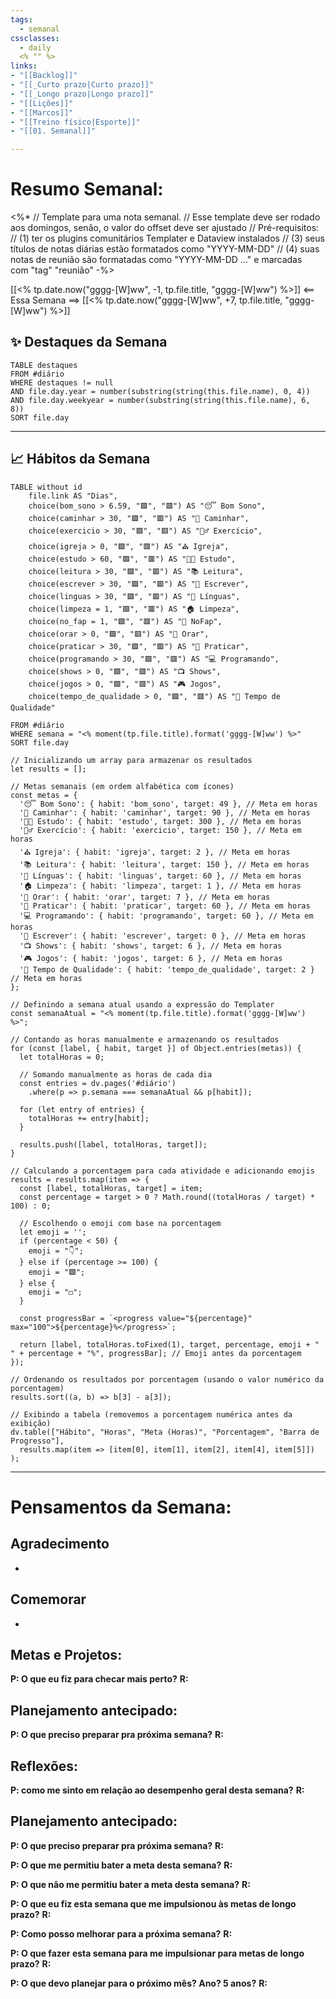 ```yaml
---
tags: 
  - semanal
cssclasses:
  - daily
  <% "" %>
links: 
- "[[Backlog]]"
- "[[_Curto prazo|Curto prazo]]"
- "[[_Longo prazo|Longo prazo]]"
- "[[Lições]]"
- "[[Marcos]]"
- "[[Treino físico|Esporte]]"
- "[[01. Semanal]]"

---
```

# Resumo Semanal:
<%* 
	// Template para uma nota semanal. 
	// Esse template deve ser rodado aos domingos, senão, o valor do offset deve ser ajustado
	// Pré-requisitos: 
	// (1) ter os plugins comunitários Templater e Dataview instalados 
	// (3) seus títulos de notas diárias estão formatados como "YYYY-MM-DD" 
	// (4) suas notas de reunião são formatadas como "YYYY-MM-DD ..." e marcadas com "tag" "reunião"
-%>


[[<% tp.date.now("gggg-[W]ww", -1, tp.file.title, "gggg-[W]ww") %>]] <== Essa Semana ==> [[<% tp.date.now("gggg-[W]ww", +7, tp.file.title, "gggg-[W]ww") %>]]

## ✨ Destaques da Semana

```dataview
TABLE destaques
FROM #diário
WHERE destaques != null
AND file.day.year = number(substring(string(this.file.name), 0, 4))
AND file.day.weekyear = number(substring(string(this.file.name), 6, 8))
SORT file.day
```
---

## 📈 Hábitos da Semana

```dataview
TABLE without id
	file.link AS "Dias",
	choice(bom_sono > 6.59, "🟩", "🟥") AS "😴 Bom Sono",
	choice(caminhar > 30, "🟩", "🟥") AS "🌳 Caminhar",
	choice(exercicio > 30, "🟩", "🟥") AS "🏋️‍♂️ Exercício",
	choice(igreja > 0, "🟩", "🟥") AS "⛪ Igreja",
	choice(estudo > 60, "🟩", "🟥") AS "👨‍🎓 Estudo",
	choice(leitura > 30, "🟩", "🟥") AS "📚 Leitura",
	choice(escrever > 30, "🟩", "🟥") AS "📝 Escrever",
	choice(linguas > 30, "🟩", "🟥") AS "💬 Línguas",
	choice(limpeza = 1, "🟩", "🟥") AS "🏠 Limpeza",
	choice(no_fap = 1, "🟩", "🟥") AS "🔞 NoFap",
	choice(orar > 0, "🟩", "🟥") AS "🙏 Orar",
	choice(praticar > 30, "🟩", "🟥") AS "🎸 Praticar",
	choice(programando > 30, "🟩", "🟥") AS "💻 Programando",
	choice(shows > 0, "🟩", "🟥") AS "📺 Shows",
	choice(jogos > 0, "🟩", "🟥") AS "🎮 Jogos",
	choice(tempo_de_qualidade > 0, "🟩", "🟥") AS "👫 Tempo de Qualidade"

FROM #diário
WHERE semana = "<% moment(tp.file.title).format('gggg-[W]ww') %>"
SORT file.day
```


```dataviewjs
// Inicializando um array para armazenar os resultados
let results = [];

// Metas semanais (em ordem alfabética com ícones)
const metas = {
  '😴 Bom Sono': { habit: 'bom_sono', target: 49 }, // Meta em horas
  '🌳 Caminhar': { habit: 'caminhar', target: 90 }, // Meta em horas
  '👨‍🎓 Estudo': { habit: 'estudo', target: 300 }, // Meta em horas
  '🏋️‍♂️ Exercício': { habit: 'exercicio', target: 150 }, // Meta em horas
  '⛪ Igreja': { habit: 'igreja', target: 2 }, // Meta em horas
  '📚 Leitura': { habit: 'leitura', target: 150 }, // Meta em horas
  '💬 Línguas': { habit: 'linguas', target: 60 }, // Meta em horas
  '🏠 Limpeza': { habit: 'limpeza', target: 1 }, // Meta em horas
  '🙏 Orar': { habit: 'orar', target: 7 }, // Meta em horas
  '🎸 Praticar': { habit: 'praticar', target: 60 }, // Meta em horas
  '💻 Programando': { habit: 'programando', target: 60 }, // Meta em horas
  '📝 Escrever': { habit: 'escrever', target: 0 }, // Meta em horas
  '📺 Shows': { habit: 'shows', target: 6 }, // Meta em horas
  '🎮 Jogos': { habit: 'jogos', target: 6 }, // Meta em horas
  '👫 Tempo de Qualidade': { habit: 'tempo_de_qualidade', target: 2 } // Meta em horas
};

// Definindo a semana atual usando a expressão do Templater
const semanaAtual = "<% moment(tp.file.title).format('gggg-[W]ww') %>";

// Contando as horas manualmente e armazenando os resultados
for (const [label, { habit, target }] of Object.entries(metas)) {
  let totalHoras = 0;

  // Somando manualmente as horas de cada dia
  const entries = dv.pages('#diário')
    .where(p => p.semana === semanaAtual && p[habit]);

  for (let entry of entries) {
    totalHoras += entry[habit];
  }

  results.push([label, totalHoras, target]);
}

// Calculando a porcentagem para cada atividade e adicionando emojis
results = results.map(item => {
  const [label, totalHoras, target] = item;
  const percentage = target > 0 ? Math.round((totalHoras / target) * 100) : 0;

  // Escolhendo o emoji com base na porcentagem
  let emoji = '';
  if (percentage < 50) {
    emoji = "👇";
  } else if (percentage >= 100) {
    emoji = "🟩";
  } else {
    emoji = "◻️";
  }

  const progressBar = `<progress value="${percentage}" max="100">${percentage}%</progress>`;
  
  return [label, totalHoras.toFixed(1), target, percentage, emoji + " " + percentage + "%", progressBar]; // Emoji antes da porcentagem
});

// Ordenando os resultados por porcentagem (usando o valor numérico da porcentagem)
results.sort((a, b) => b[3] - a[3]);

// Exibindo a tabela (removemos a porcentagem numérica antes da exibição)
dv.table(["Hábito", "Horas", "Meta (Horas)", "Porcentagem", "Barra de Progresso"], 
  results.map(item => [item[0], item[1], item[2], item[4], item[5]])
);

```

---

# Pensamentos da Semana:

## Agradecimento
- 
  
## Comemorar
- 

## Metas e Projetos:
**P: O que eu fiz para checar mais perto?**
**R:** 

## Planejamento antecipado:
**P: O que preciso preparar pra próxima semana?**
**R:** 


## Reflexões:
**P: como me sinto em relação ao desempenho geral desta semana?**
**R:** 

## Planejamento antecipado:
**P: O que preciso preparar pra próxima semana?**
**R:** 


**P: O que me permitiu bater a meta desta semana?**
**R:** 

**P: O que não me permitiu bater a meta desta semana?**
**R:** 

**P: O que eu fiz esta semana que me impulsionou às metas de longo prazo?**
**R:** 

**P: Como posso melhorar para a próxima semana?**
**R:** 

**P: O que fazer esta semana para me impulsionar para metas de longo prazo?**
**R:**

**P: O que devo planejar para o próximo mês? Ano? 5 anos?**
**R:** 
